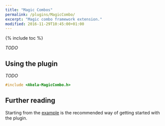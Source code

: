 ```yaml
---
title: "Magic Combos"
permalink: /plugins/MagicCombo/
excerpt: "Magic combo framework extension."
modified: 2016-11-29T10:45:00+01:00
---
```


{% include toc %}

*TODO*

## Using the plugin

*TODO*

```c++
#include <Akela-MagicCombo.h>
```

## Further reading

Starting from the [example][plugin:example] is the recommended way of getting
started with the plugin.

 [plugin:example]: https://github.com/algernon/Akela/blob/master/lib/Akela-MagicCombo/examples/MagicCombo/MagicCombo.ino
